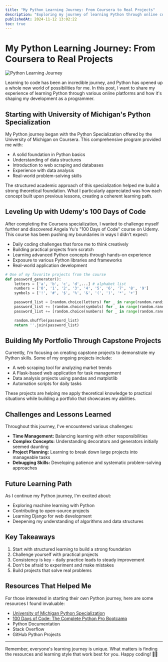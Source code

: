 ```yaml
---
title: "My Python Learning Journey: From Coursera to Real Projects"
description: "Exploring my journey of learning Python through online courses, challenges, and practical projects"
publishedAt: 2024-11-12 13:02:22
toc: true
---
```


# My Python Learning Journey: From Coursera to Real Projects

![Python Learning Journey](https://images.unsplash.com/photo-1515879218367-8466d910aaa4?w=800&auto=format&fit=crop&q=80)

Learning to code has been an incredible journey, and Python has opened up a whole new world of possibilities for me. In this post, I want to share my experience of learning Python through various online platforms and how it's shaping my development as a programmer.

## Starting with University of Michigan's Python Specialization

My Python journey began with the Python Specialization offered by the University of Michigan on Coursera. This comprehensive program provided me with:

- A solid foundation in Python basics
- Understanding of data structures
- Introduction to web scraping and databases
- Experience with data analysis
- Real-world problem-solving skills

The structured academic approach of this specialization helped me build a strong theoretical foundation. What I particularly appreciated was how each concept built upon previous lessons, creating a coherent learning path.

## Leveling Up with Udemy's 100 Days of Code

After completing the Coursera specialization, I wanted to challenge myself further and discovered Angela Yu's "100 Days of Code" course on Udemy. This course has been pushing my boundaries in ways I didn't expect:

- Daily coding challenges that force me to think creatively
- Building practical projects from scratch
- Learning advanced Python concepts through hands-on experience
- Exposure to various Python libraries and frameworks
- Real-world application development

```python
# One of my favorite projects from the course
def password_generator():
    letters = ['a', 'b', 'c', 'd',...] # alphabet list
    numbers = ['0', '1', '2', '3', '4', '5', '6', '7', '8', '9']
    symbols = ['!', '#', '$', '%', '&', '(', ')', '*', '+']

    password_list = [random.choice(letters) for _ in range(random.randint(8, 10))]
    password_list += [random.choice(symbols) for _ in range(random.randint(2, 4))]
    password_list += [random.choice(numbers) for _ in range(random.randint(2, 4))]

    random.shuffle(password_list)
    return ''.join(password_list)
```

## Building My Portfolio Through Capstone Projects

Currently, I'm focusing on creating capstone projects to demonstrate my Python skills. Some of my ongoing projects include:

- A web scraping tool for analyzing market trends
- A Flask-based web application for task management
- Data analysis projects using pandas and matplotlib
- Automation scripts for daily tasks

These projects are helping me apply theoretical knowledge to practical situations while building a portfolio that showcases my abilities.

## Challenges and Lessons Learned

Throughout this journey, I've encountered various challenges:

- **Time Management:** Balancing learning with other responsibilities
- **Complex Concepts:** Understanding decorators and generators initially seemed daunting
- **Project Planning:** Learning to break down large projects into manageable tasks
- **Debugging Skills:** Developing patience and systematic problem-solving approaches

## Future Learning Path

As I continue my Python journey, I'm excited about:

- Exploring machine learning with Python
- Contributing to open-source projects
- Learning Django for web development
- Deepening my understanding of algorithms and data structures

## Key Takeaways

1. Start with structured learning to build a strong foundation
2. Challenge yourself with practical projects
3. Consistency is key - daily practice leads to steady improvement
4. Don't be afraid to experiment and make mistakes
5. Build projects that solve real problems

## Resources That Helped Me

For those interested in starting their own Python journey, here are some resources I found invaluable:

- [University of Michigan Python Specialization](https://www.coursera.org/specializations/python)
- [100 Days of Code: The Complete Python Pro Bootcamp](https://www.udemy.com/course/100-days-of-code/)
- Python Documentation
- Stack Overflow
- GitHub Python Projects

---

Remember, everyone's learning journey is unique. What matters is finding the resources and learning style that work best for you. Happy coding! 🐍✨
